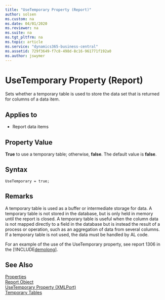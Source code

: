 ```yaml
---
title: "UseTemporary Property (Report)"
author: solsen
ms.custom: na
ms.date: 04/01/2020
ms.reviewer: na
ms.suite: na
ms.tgt_pltfrm: na
ms.topic: article
ms.service: "dynamics365-business-central"
ms.assetid: 729f3649-f7c8-498d-8c16-961771f192a0
ms.author: jswymer
---
```

 
# UseTemporary Property (Report)
Sets whether a temporary table is used to store the data set that is returned for columns of a data item.

## Applies to  

- Report data items

## Property Value  
**True** to use a temporary table; otherwise, **false**. The default value is **false**.  

## Syntax
```
UseTemporary = true;
```

## Remarks  
 A temporary table is used as a buffer or intermediate storage for data. A temporary table is not stored in the database, but is only held in memory until the report is closed. A temporary table is useful when the column data is not mapped directly to a field in the database but is instead the result of a process or operation, such as an aggregation of data from several columns. If a temporary table is not used, the data must be handled by AL code.  
  
For an example of the use of the UseTemporary property, see report 1306 in the [!INCLUDE[demolong](../includes/demolong_md.md)].  


## See Also  
[Properties](devenv-properties.md)   
[Report Object](../devenv-report-object.md)   
[UseTemporary Property (XMLPort)](devenv-usetemporary-xmlport-property.md)   
[Temporary Tables](../devenv-temporary-tables.md)

